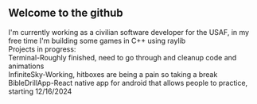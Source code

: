 ## Welcome to the github

I'm currently working as a civilian software developer for the USAF, in my free time I'm building some games in C++ using raylib  
Projects in progress:  
Terminal-Roughly finished, need to go through and cleanup code and animations  
InfiniteSky-Working, hitboxes are being a pain so taking a break  
BibleDrillApp-React native app for android that allows people to practice, starting 12/16/2024



<!--
**AustinDale1/AustinDale1** is a ✨ _special_ ✨ repository because its `README.md` (this file) appears on your GitHub profile.

Here are some ideas to get you started:

- 🔭 I’m currently working on ...
- 🌱 I’m currently learning ...
- 👯 I’m looking to collaborate on ...
- 🤔 I’m looking for help with ...
- 💬 Ask me about ...
- 📫 How to reach me: ...
- 😄 Pronouns: ...
- ⚡ Fun fact: ...
-->
